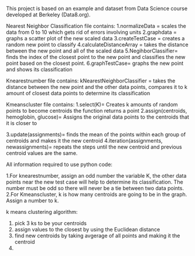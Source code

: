 This project is based on an example and dataset from Data Science course developed at Berkeley (Data8.org).

Nearest Neighbor Classification file contains:
1.normalizeData = scales the data from 0 to 10 which gets rid of errors involving units
2.graphdata = graphs a scatter plot of the new scaled data
3.createTestCase = creates a random new point to classify
4.calculateDistanceArray = takes the distance between the new point and all of the scaled data
5.NegihborClassifier= finds the index of the closest point to the new point and classifies the new point based on the closest point.
6.graphTestCase= graphs the new point and shows its classification

Knearestnumber file contains:
kNearestNeighborClassifier = takes the distance between the new point and the other data points, compares it to k amount of closest data points to determine its classification

Kmeanscluster file contains:
1.select(K)= Creates k amounts of random points to become centroids
the function returns a point 
2.assign(centroids, hemoglobin, glucose)= Assigns the original data points to the centroids that it is closer to

3.update(assignments)= finds the mean of the points within each group of centroids and makes it the new centroid
4.iteration(assignments, newassignments)= repeats the steps until the new centroid and previous centroid values are the same.

All information required to use python code:

1.For knearestnumber, assign an odd number the variable K, the other data points near the new test case will help to determine its classification.
The number must be odd so there will never be a tie between two data points.
2.For Kmeanscluster, k is how many centroids are going to be in the graph. Assign a number to k.


k means clustering algorithm: 

1. pick 3 ks to be your centroids
2. assign values to the closest by using the Euclidean distance
3. find new centroids by taking avgerage of all points and making it the centroid
4. 